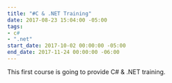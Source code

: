 ```yaml
---
title: "#C & .NET Training"
date: 2017-08-23 15:04:00 -05:00
tags:
- c#
- ".net"
start_date: 2017-10-02 00:00:00 -05:00
end_date: 2017-11-24 00:00:00 -06:00
---
```


This first course is going to provide C# & .NET training.